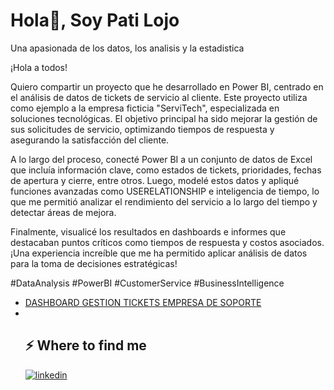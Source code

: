 <h1>Hola👋, Soy Pati Lojo </h1>
<p>Una apasionada de los datos, los analisis y la estadistica</p>
¡Hola a todos!

Quiero compartir un proyecto que he desarrollado en Power BI, centrado en el análisis de datos de tickets de servicio al cliente. Este proyecto utiliza como ejemplo a la empresa ficticia "ServiTech", especializada en soluciones tecnológicas. El objetivo principal ha sido mejorar la gestión de sus solicitudes de servicio, optimizando tiempos de respuesta y asegurando la satisfacción del cliente.

A lo largo del proceso, conecté Power BI a un conjunto de datos de Excel que incluía información clave, como estados de tickets, prioridades, fechas de apertura y cierre, entre otros. Luego, modelé estos datos y apliqué funciones avanzadas como USERELATIONSHIP e inteligencia de tiempo, lo que me permitió analizar el rendimiento del servicio a lo largo del tiempo y detectar áreas de mejora.

Finalmente, visualicé los resultados en dashboards e informes que destacaban puntos críticos como tiempos de respuesta y costos asociados. ¡Una experiencia increíble que me ha permitido aplicar análisis de datos para la toma de decisiones estratégicas!

#DataAnalysis #PowerBI #CustomerService #BusinessIntelligence
<ul>
<li><a target="_blank" href="https://www.linkedin.com/feed/update/urn:li:ugcPost:7239236205320540162/">DASHBOARD GESTION TICKETS EMPRESA DE SOPORTE</a></li>
<li><a target="_blank" href=""></a></li>
<h2>⚡️ Where to find me</h2>
<p><a target="_blank" href="https://www.linkedin.com/in/https://www.linkedin.com/in/patricialojozubeldia/" style="display: inline-block;"><img src="https://img.shields.io/badge/linkedin-logo?style=for-the-badge&logo=linkedin&logoColor=white&color=%230a77b6" alt="linkedin" /></a></p>
